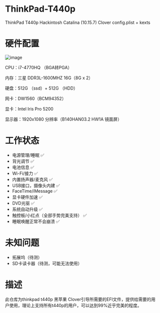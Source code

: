 # ThinkPad-T440p
ThinkPad T440p Hackintosh Catalina (10.15.7) Clover config.plist + kexts

# 硬件配置

![image](https://github.com/lighterEB/ThinkPad-T440p/blob/main/t440p-Catalina15.7.png)

CPU：i7-4770HQ （BGA转PGA）

内存：三星 DDR3L-1600MHZ 16G（8G x 2）

硬盘：512G （ssd）+ 512G （HDD）

网卡：DW1560（BCM94352）

显卡：Intel Iris Pro 5200

显示器：1920x1080 分辨率（B140HAN03.2 HW1A 镜面屏）



# 工作状态

* 电源管理/睡眠										    ✅
* 背光调节                                                     ✅
* 电池信息                                                     ✅
* Wi-Fi/接力                                                   ✅
* 内置扬声器/麦克风                                     ✅
* USB接口，摄像头内建                               ✅
* FaceTime/iMessage                                  ✅
* 显卡硬件加速                                              ✅
* DVD光驱                                                      ✅
* 系统自动升级                                               ✅
* 触控板/小红点（全部手势完美支持）       ✅
* 睡眠唤醒正常不会崩溃                                ✅

# 未知问题

* 拓展坞（待测）
* SD卡读卡器（待测，可能无法使用）

# 描述

此仓库为thinkpad t440p 黑苹果 Clover引导所需要的EFI文件，提供给需要的用户使用，理论上支持所有t440p的用户，可以达到99%近乎完美的程度。

